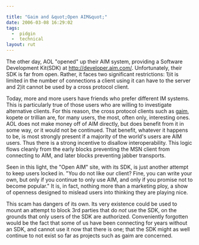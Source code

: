 ```yaml
---

title: "Gaim and &quot;Open AIM&quot;"
date: 2006-03-08 16:29:02
tags:
  -  pidgin
  -  technical
layout: rut
---
```



<p>The other day, AOL "opened" up their AIM system, providing a Software Development Kit(SDK) at <a href="http://developer.aim.com/">http://developer.aim.com/</a>. Unfortunately, their SDK is far from open.  Rather, it faces two significant restrictions: 1)it is limited in the number of connections a client using it can have to the server and 2)it cannot be used by a cross protocol client.</p>  <p>Today, more and more users have friends who prefer different IM systems.  This is particularly true of those users who are willing to investigate alternative clients.  For this reason, the cross protocol clients such as <a href="http://gaim.sf.net/">gaim</a>, kopete or trillian are, for many users, the most, often only, interesting ones.  AOL does not make money off of AIM directly, but does benefit from it in some way, or it would not be continued. That benefit, whatever it happens to be, is most strongly present if a majority of the world's users are AIM users.  Thus there is a strong incentive to disallow interoperability.  This logic flows cleanly from the early blocks preventing the MSN client from connecting to AIM, and later blocks preventing jabber transports.</p>  <p>Seen in this light, the "Open AIM" site, with its SDK, is just another attempt to keep users locked in.  "You do not like our client?  Fine, you can write your own, but only if you continue to only use AIM, and only if you promise not to become popular."  It is, in fact, nothing more than a marketing ploy, a show of openness designed to mislead users into thinking they are playing nice.</p>  <p>This scam has dangers of its own.  Its very existence could be used to mount an attempt to block 3rd parties that do <em>not</em> use the SDK, on the grounds that only users of the SDK are authorized.  Conveniently forgotten would be the fact that some of us have been connecting for years without an SDK, and cannot use it now that there is one; that the SDK might as well continue to not exist so far as projects such as gaim are concerned.</p>

